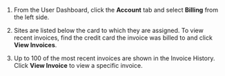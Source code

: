 1. From the User Dashboard, click the **<span class="glyphicons glyphicons-cogwheel"></span> Account** tab and select **Billing** from the left side.

1. Sites are listed below the card to which they are assigned. To view recent invoices, find the credit card the invoice was billed to and click **View Invoices**.

1. Up to 100 of the most recent invoices are shown in the Invoice History. Click **View Invoice** to view a specific invoice.
